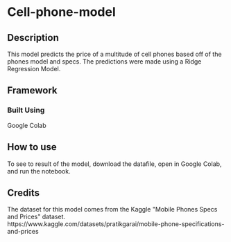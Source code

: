 # Cell-phone-model
<h2>Description </h2>
<p>This model predicts the price of a multitude of cell phones based off of the phones model and specs. The predictions were made using a Ridge Regression Model.</p>

<div>
<h2>Framework</h3>
<h3>Built Using</h3>
<p>Google Colab</p>
</div>

<div>
<h2>How to use</h2>
<p>To see to result of the model, download the datafile, open in Google Colab, and run the notebook.</p>
</div>

<h2>Credits</h2>
<p>The dataset for this model comes from the Kaggle "Mobile Phones Specs and Prices" dataset.<br>
https://www.kaggle.com/datasets/pratikgarai/mobile-phone-specifications-and-prices</p>

